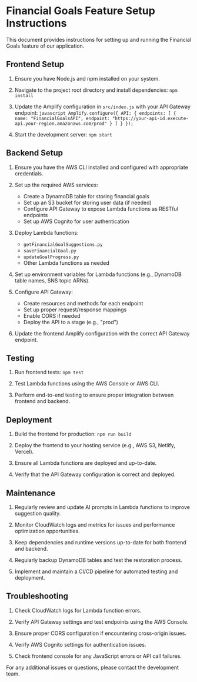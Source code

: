 # Financial Goals Feature Setup Instructions

This document provides instructions for setting up and running the Financial Goals feature of our application.

## Frontend Setup

1. Ensure you have Node.js and npm installed on your system.

2. Navigate to the project root directory and install dependencies:   ```
   npm install   ```

3. Update the Amplify configuration in `src/index.js` with your API Gateway endpoint:   ```javascript
   Amplify.configure({
     API: {
       endpoints: [
         {
           name: "FinancialGoalsAPI",
           endpoint: "https://your-api-id.execute-api.your-region.amazonaws.com/prod"
         }
       ]
     }
   });   ```

4. Start the development server:   ```
   npm start   ```

## Backend Setup

1. Ensure you have the AWS CLI installed and configured with appropriate credentials.

2. Set up the required AWS services:
   - Create a DynamoDB table for storing financial goals
   - Set up an S3 bucket for storing user data (if needed)
   - Configure API Gateway to expose Lambda functions as RESTful endpoints
   - Set up AWS Cognito for user authentication

3. Deploy Lambda functions:
   - `getFinancialGoalSuggestions.py`
   - `saveFinancialGoal.py`
   - `updateGoalProgress.py`
   - Other Lambda functions as needed

4. Set up environment variables for Lambda functions (e.g., DynamoDB table names, SNS topic ARNs).

5. Configure API Gateway:
   - Create resources and methods for each endpoint
   - Set up proper request/response mappings
   - Enable CORS if needed
   - Deploy the API to a stage (e.g., "prod")

6. Update the frontend Amplify configuration with the correct API Gateway endpoint.

## Testing

1. Run frontend tests:   ```
   npm test   ```

2. Test Lambda functions using the AWS Console or AWS CLI.

3. Perform end-to-end testing to ensure proper integration between frontend and backend.

## Deployment

1. Build the frontend for production:   ```
   npm run build   ```

2. Deploy the frontend to your hosting service (e.g., AWS S3, Netlify, Vercel).

3. Ensure all Lambda functions are deployed and up-to-date.

4. Verify that the API Gateway configuration is correct and deployed.

## Maintenance

1. Regularly review and update AI prompts in Lambda functions to improve suggestion quality.

2. Monitor CloudWatch logs and metrics for issues and performance optimization opportunities.

3. Keep dependencies and runtime versions up-to-date for both frontend and backend.

4. Regularly backup DynamoDB tables and test the restoration process.

5. Implement and maintain a CI/CD pipeline for automated testing and deployment.

## Troubleshooting

1. Check CloudWatch logs for Lambda function errors.

2. Verify API Gateway settings and test endpoints using the AWS Console.

3. Ensure proper CORS configuration if encountering cross-origin issues.

4. Verify AWS Cognito settings for authentication issues.

5. Check frontend console for any JavaScript errors or API call failures.

For any additional issues or questions, please contact the development team.
